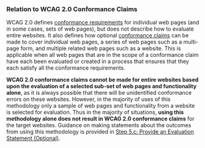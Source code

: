 ### Relation to WCAG 2.0 Conformance Claims

WCAG 2.0 defines [conformance requirements](https://www.w3.org/TR/WCAG22/#conformance-reqs) for individual web pages (and in some cases, sets of web pages), but does not describe how to evaluate entire websites. It also defines how optional [conformance claims](https://www.w3.org/TR/WCAG22/#conformance-claims) can be made to cover individual web pages, a series of web pages such as a multi-page form, and multiple related web pages such as a website. This is applicable when all web pages that are in the scope of a conformance claim have each been evaluated or created in a process that ensures that they each satisfy all the conformance requirements.

**WCAG 2.0 conformance claims cannot be made for entire websites based upon the evaluation of a selected sub-set of web pages and functionality alone**, as it is always possible that there will be unidentified conformance errors on these websites. However, in the majority of uses of this methodology only a sample of web pages and functionality from a website is selected for evaluation. Thus in the majority of situations, **using this methodology alone does not result in WCAG 2.0 conformance claims** for the target websites. Guidance on making statements about the outcomes from using this methodology is provided in [Step 5.c: Provide an Evaluation Statement (Optional)](#step5c).